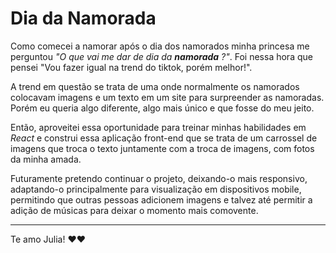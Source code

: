 # Dia da Namorada

Como comecei a namorar após o dia dos namorados minha princesa me perguntou _"O que vai me dar de dia da **namorada** ?"_. Foi nessa hora que pensei "Vou fazer igual na trend do tiktok, porém melhor!".

A trend em questão se trata de uma onde normalmente os namorados colocavam imagens e um texto em um site para surpreender as namoradas. Porém eu queria algo diferente, algo mais único e que fosse do meu jeito.

Então, aproveitei essa oportunidade para treinar minhas habilidades em _React_ e construi essa aplicação front-end que se trata de um carrossel de imagens que troca o texto juntamente com a troca de imagens, com fotos da minha amada.

Futuramente pretendo continuar o projeto, deixando-o mais responsivo, adaptando-o principalmente para visualização em dispositivos mobile, permitindo que outras pessoas adicionem imagens e talvez até permitir a adição de músicas para deixar o momento mais comovente.

---

Te amo Julia! ❤❤
